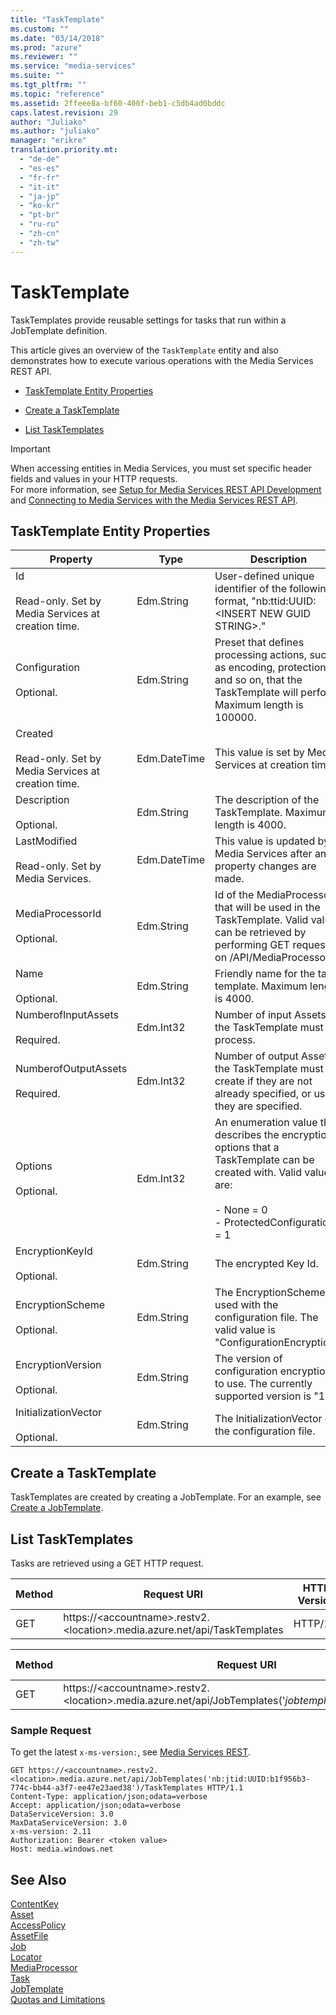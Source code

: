 ```yaml
---
title: "TaskTemplate"
ms.custom: ""
ms.date: "03/14/2018"
ms.prod: "azure"
ms.reviewer: ""
ms.service: "media-services"
ms.suite: ""
ms.tgt_pltfrm: ""
ms.topic: "reference"
ms.assetid: 2ffeee8a-bf60-400f-beb1-c5db4ad0bddc
caps.latest.revision: 29
author: "Juliako"
ms.author: "juliako"
manager: "erikre"
translation.priority.mt: 
  - "de-de"
  - "es-es"
  - "fr-fr"
  - "it-it"
  - "ja-jp"
  - "ko-kr"
  - "pt-br"
  - "ru-ru"
  - "zh-cn"
  - "zh-tw"
---
```

# TaskTemplate
TaskTemplates provide reusable settings for tasks that run within a JobTemplate definition.  
  
 This article gives an overview of the `TaskTemplate` entity and also demonstrates how to execute various operations with the Media Services REST API.  
  
-   [TaskTemplate Entity Properties](../operations/tasktemplate.md#task_template_entity_properties)  
  
-   [Create a TaskTemplate](../operations/tasktemplate.md#create_a_tasktemplate)  
  
-   [List TaskTemplates](../operations/tasktemplate.md#list_tasktemplates)  
  
> [!IMPORTANT]
> When accessing entities in Media Services, you must set specific header fields and values in your HTTP requests. <br/>For more information, see [Setup for Media Services REST API Development](https://docs.microsoft.com/azure/media-services/media-services-rest-how-to-use) and [Connecting to Media Services with the Media Services REST API](https://docs.microsoft.com/azure/media-services/media-services-use-aad-auth-to-access-ams-api).  

##  <a name="task_template_entity_properties"></a> TaskTemplate Entity Properties  
  
|Property|Type|Description|  
|--------------|----------|-----------------|  
|Id<br /><br /> Read-only. Set by Media Services at creation time.|Edm.String|User-defined unique identifier of the following format, "nb:ttid:UUID:\<INSERT NEW GUID STRING>."|  
|Configuration<br /><br /> Optional.|Edm.String|Preset that defines processing actions, such as encoding, protection, and so on, that the TaskTemplate will perform. Maximum length is 100000.|  
|Created<br /><br /> Read-only. Set by Media Services at creation time.|Edm.DateTime|This value is set by Media Services at creation time.|  
|Description<br /><br /> Optional.|Edm.String|The description of the TaskTemplate. Maximum length is 4000.|  
|LastModified<br /><br /> Read-only. Set by Media Services.|Edm.DateTime|This value is updated by Media Services after any property changes are made.|  
|MediaProcessorId<br /><br /> Optional.|Edm.String|Id of the MediaProcessor that will be used in the TaskTemplate. Valid values can be retrieved by performing GET request on /API/MediaProcessors.|  
|Name<br /><br /> Optional.|Edm.String|Friendly name for the task template. Maximum length is 4000.|  
|NumberofInputAssets<br /><br /> Required.|Edm.Int32|Number of input Assets the TaskTemplate must process.|  
|NumberofOutputAssets<br /><br /> Required.|Edm.Int32|Number of output Assets the TaskTemplate must create if they are not already specified, or use if they are specified.|  
|Options<br /><br /> Optional.|Edm.Int32|An enumeration value that describes the encryption options that a TaskTemplate can be created with. Valid values are:<br /><br /> -   None = 0<br />-   ProtectedConfiguration = 1|  
|EncryptionKeyId<br /><br /> Optional.|Edm.String|The encrypted Key Id.|  
|EncryptionScheme<br /><br /> Optional.|Edm.String|The EncryptionScheme used with the configuration file. The valid value is "ConfigurationEncryption."|  
|EncryptionVersion<br /><br /> Optional.|Edm.String|The version of configuration encryption to use. The currently supported version is "1.0."|  
|InitializationVector<br /><br /> Optional.|Edm.String|The InitializationVector of the configuration file.|  
  
##  <a name="create_a_tasktemplate"></a> Create a TaskTemplate  
 TaskTemplates are created by creating a JobTemplate. For an example, see [Create a JobTemplate](../operations/jobtemplate.md#create_a_jobtemplate).  
  
##  <a name="list_tasktemplates"></a> List TaskTemplates  
 Tasks are retrieved using a GET HTTP request.  
  
|Method|Request URI|HTTP Version|  
|------------|-----------------|------------------|  
|GET|https://&lt;accountname&gt;.restv2.&lt;location&gt;.media.azure.net/api/TaskTemplates|HTTP/1.1|  
  
|Method|Request URI|HTTP Version|  
|------------|-----------------|------------------|  
|GET|https://&lt;accountname&gt;.restv2.&lt;location&gt;.media.azure.net/api/JobTemplates('*jobtemplateid*')/TaskTemplates|HTTP/1.1|  
  
### Sample Request  

 To get the latest `x-ms-version:`, see [Media Services REST](../operations/azure-media-services-rest-api-reference.md).  
  
```  
GET https://<accountname>.restv2.<location>.media.azure.net/api/JobTemplates('nb:jtid:UUID:b1f956b3-774c-bb44-a3f7-ee47e23aed38')/TaskTemplates HTTP/1.1  
Content-Type: application/json;odata=verbose  
Accept: application/json;odata=verbose  
DataServiceVersion: 3.0  
MaxDataServiceVersion: 3.0  
x-ms-version: 2.11  
Authorization: Bearer <token value>  
Host: media.windows.net  
```  
  
## See Also  
 [ContentKey](../operations/contentkey.md)   
 [Asset](../operations/asset.md)   
 [AccessPolicy](../operations/accesspolicy.md)   
 [AssetFile](../operations/assetfile.md)   
 [Job](../operations/job.md)   
 [Locator](../operations/locator.md)   
 [MediaProcessor](../operations/mediaprocessor.md)   
 [Task](../operations/task.md)   
 [JobTemplate](../operations/jobtemplate.md)   
 [Quotas and Limitations](https://msdn.microsoft.com/82f7e538-6bdf-4883-aa50-24574cc4996e)
